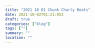 ```yaml
---
title: "2021 10 01 Chunk Charly Beats"
date: 2021-10-02T01:21:05Z
draft: true
categories: ["blog"]
tags: [""]
summary: ""
location: ""
---
```

